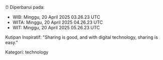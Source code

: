 ⏰ Diperbarui pada:
- WIB: Minggu, 20 April 2025 03.26.23 UTC
- WITA: Minggu, 20 April 2025 04.26.23 UTC
- WIT: Minggu, 20 April 2025 05.26.23 UTC

Kutipan Inspiratif:
"Sharing is good, and with digital technology, sharing is easy."


Kategori: technology


